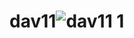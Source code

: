 # dav11![dav11 1](https://user-images.githubusercontent.com/74370085/179766620-6a9db5cb-1294-478b-be16-41a6b80149f7.PNG)
